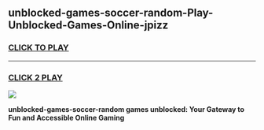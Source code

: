
## unblocked-games-soccer-random-Play-Unblocked-Games-Online-jpizz
<h3>
<a href="https://premium76.site?title=unblocked-games-soccer-random&ref=24A">CLICK TO PLAY</a></h3>
<hr>

<h3>
<a href="https://premium76.site?title=unblocked-games-soccer-random&ref=24A">CLICK 2 PLAY</a>
  
</h3>

<a href="https://premium76.site?title=unblocked-games-soccer-random&ref=24A"><img src="https://clearcache.store/games.png"></a>


**unblocked-games-soccer-random games unblocked: Your Gateway to Fun and Accessible Online Gaming**
